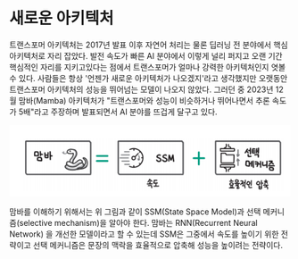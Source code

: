 # **새로운 아키텍처**  
트랜스포머 아키텍처는 2017년 발표 이후 자연어 처리는 물론 딥러닝 전 분야에서 핵심 아키텍처로 자리 잡았다. 발전 속도가 빠른 AI 분야에서 이렇게 
널리 퍼지고 오랜 기간 핵심적인 자리를 지키고있다는 점에서 트랜스포머가 얼마나 강력한 아키텍처인지 엿볼 수 있다. 사람들은 항상 '언젠가 새로운 아키텍처가 
나오겠지'라고 생각했지만 오랫동안 트랜스포머 아키텍처의 성능을 뛰어넘는 모델이 나오지 않았다. 그러던 중 2023년 12월 맘바(Mamba) 아키텍처가 
"트랜스포머와 성능이 비슷하거나 뛰어나면서 추론 속도가 5배"라고 주장하며 발표되면서 AI 분야를 뜨겁게 달구고 있다.  
  
![img.png](image/img.png)  
  
맘바를 이해하기 위해서는 위 그림과 같이 SSM(State Space Model)과 선택 메커니즘(selective mechanism)을 알아야 한다. 맘바는 RNN(Recurrent Neural Network)
을 개선한 모델이라고 할 수 있는데 SSM은 그중에서 속도를 높이기 위한 전략이고 선택 메커니즘은 문장의 맥락을 효율적으로 압축해 성능을 높이려는 
전략이다.  
  
